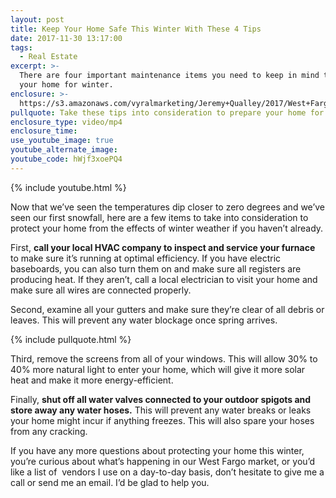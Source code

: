 ```yaml
---
layout: post
title: Keep Your Home Safe This Winter With These 4 Tips
date: 2017-11-30 13:17:00
tags:
  - Real Estate
excerpt: >-
  There are four important maintenance items you need to keep in mind to prepare
  your home for winter.
enclosure: >-
  https://s3.amazonaws.com/vyralmarketing/Jeremy+Qualley/2017/West+Fargo+Real+Estate-+4+Winter+Tasks.mp4
pullquote: Take these tips into consideration to prepare your home for winter.
enclosure_type: video/mp4
enclosure_time:
use_youtube_image: true
youtube_alternate_image:
youtube_code: hWjf3xoePQ4
---
```



{% include youtube.html %}

Now that we’ve seen the temperatures dip closer to zero degrees and we’ve seen our first snowfall, here are a few items to take into consideration to protect your home from the effects of winter weather if you haven’t already.

First, **call your local HVAC company to inspect and service your furnace** to make sure it’s running at optimal efficiency. If you have electric baseboards, you can also turn them on and make sure all registers are producing heat. If they aren’t, call a local electrician to visit your home and make sure all wires are connected properly.

Second, examine all your gutters and make sure they’re clear of all debris or leaves. This will prevent any water blockage once spring arrives.

{% include pullquote.html %}

Third, remove the screens from all of your windows. This will allow 30% to 40% more natural light to enter your home, which will give it more solar heat and make it more energy-efficient.

Finally, **shut off all water valves connected to your outdoor spigots and store away any water hoses.** This will prevent any water breaks or leaks your home might incur if anything freezes. This will also spare your hoses from any cracking.

If you have any more questions about protecting your home this winter, you’re curious about what’s happening in our West Fargo market, or you’d like a list of  vendors I use on a day-to-day basis, don’t hesitate to give me a call or send me an email. I’d be glad to help you.